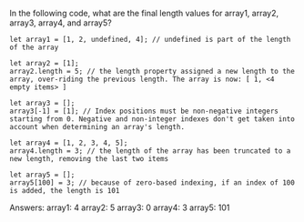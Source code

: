 In the following code, what are the final length values for array1, array2, array3, array4, and array5?

    let array1 = [1, 2, undefined, 4]; // undefined is part of the length of the array

    let array2 = [1];
    array2.length = 5; // the length property assigned a new length to the array, over-riding the previous length. The array is now: [ 1, <4 empty items> ]

    let array3 = [];
    array3[-1] = [1]; // Index positions must be non-negative integers starting from 0. Negative and non-integer indexes don't get taken into account when determining an array's length.

    let array4 = [1, 2, 3, 4, 5];
    array4.length = 3; // the length of the array has been truncated to a new length, removing the last two items

    let array5 = [];
    array5[100] = 3; // because of zero-based indexing, if an index of 100 is added, the length is 101

Answers: 
    array1: 4 
    array2: 5
    array3: 0 
    array4: 3
    array5: 101 